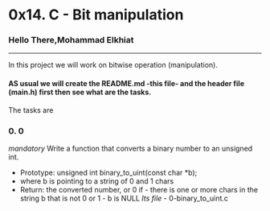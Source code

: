 # 0x14. C - Bit manipulation
### Hello There,Mohammad Elkhiat
----
In this project we will work on bitwise operation (manipulation).

#### AS usual we will create the README.md -this file- and the header file (main.h) first then see what are the tasks. ####

The tasks are

### 0. 0
_mandatory_
Write a function that converts a binary number to an unsigned int.

- Prototype: unsigned int binary_to_uint(const char *b);
- where b is pointing to a string of 0 and 1 chars
- Return: the converted number, or 0 if
					- there is one or more chars in the string b that is not 0 or 1
					- b is NULL
_Its file_ - 0-binary_to_uint.c
